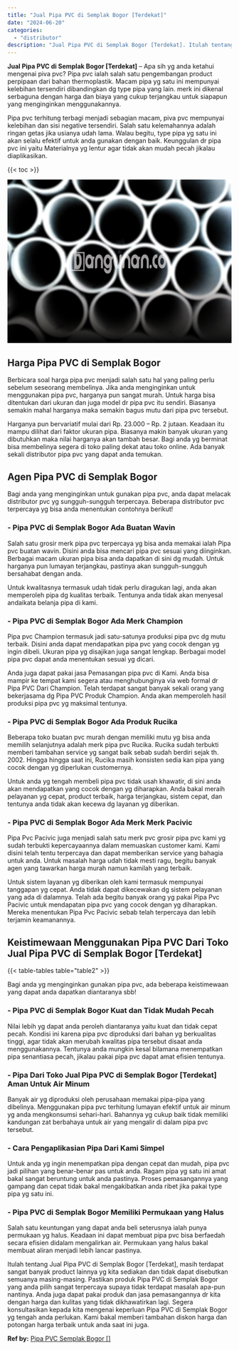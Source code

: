 ```yaml
---
title: "Jual Pipa PVC di Semplak Bogor [Terdekat]"
date: "2024-06-20"
categories: 
  - "distributor"
description: "Jual Pipa PVC di Semplak Bogor [Terdekat]. Itulah tentang Jual Pipa PVC di Semplak Bogor [Terdekat], masih terdapat sangat banyak product lainnya yg kita s..."
---
```


**Jual Pipa PVC di Semplak Bogor \[Terdekat\]** – Apa sih yg anda ketahui mengenai piva pvc? Pipa pvc ialah salah satu pengembangan product perpipaan dari bahan thermoplastik. Macam pipa yg satu ini mempunyai kelebihan tersendiri dibandingkan dg type pipa yang lain. merk ini dikenal serbaguna dengan harga dan biaya yang cukup terjangkau untuk siapapun yang menginginkan menggunakannya.

Pipa pvc terhitung terbagi menjadi sebagian macam, piva pvc mempunyai kelebihan dan sisi negative tersendiri. Salah satu kelemahannya adalah ringan getas jika usianya udah lama. Walau begitu, type pipa yg satu ini akan selalu efektif untuk anda gunakan dengan baik. Keunggulan dr pipa pvc ini yaitu Materialnya yg lentur agar tidak akan mudah pecah jikalau diaplikasikan.

{{< toc >}}

![Jual Pipa PVC di Semplak Bogor [Terdekat]](/images/jaul-pipa-pvc-28.png)

## Harga Pipa PVC di Semplak Bogor

Berbicara soal harga pipa pvc menjadi salah satu hal yang paling perlu sebelum seseorang membelinya. Jika anda menginginkan untuk menggunakan pipa pvc, harganya pun sangat murah. Untuk harga bisa ditentukan dari ukuran dan juga model dr pipa pvc itu sendiri. Biasanya semakin mahal harganya maka semakin bagus mutu dari pipa pvc tersebut.

Harganya pun bervariatif mulai dari Rp. 23.000 – Rp. 2 jutaan. Keadaan itu mampu dilihat dari faktor ukuran pipa. Biasanya makin banyak ukuran yang dibutuhkan maka nilai harganya akan tambah besar. Bagi anda yg berminat bisa membelinya segera di toko paling dekat atau toko online. Ada banyak sekali distributor pipa pvc yang dapat anda temukan.

## Agen Pipa PVC di Semplak Bogor

Bagi anda yang menginginkan untuk gunakan pipa pvc, anda dapat melacak distributor pvc yg sungguh-sungguh terpercaya. Beberapa distributor pvc terpercaya yg bisa anda menentukan contohnya berikut!

### \- Pipa PVC di Semplak Bogor Ada Buatan Wavin

Salah satu grosir merk pipa pvc terpercaya yg bisa anda memakai ialah Pipa pvc buatan wavin. Disini anda bisa mencari pipa pvc sesuai yang diinginkan. Berbagai macam ukuran pipa bisa anda dapatkan di sini dg mudah. Untuk harganya pun lumayan terjangkau, pastinya akan sungguh-sungguh bersahabat dengan anda.

Untuk kwalitasnya termasuk udah tidak perlu diragukan lagi, anda akan memperoleh pipa dg kualitas terbaik. Tentunya anda tidak akan menyesal andaikata belanja pipa di kami.

### \- Pipa PVC di Semplak Bogor Ada Merk Champion

Pipa pvc Champion termasuk jadi satu-satunya produksi pipa pvc dg mutu terbaik. Disini anda dapat mendapatkan pipa pvc yang cocok dengan yg ingin dibeli. Ukuran pipa yg disajikan juga sangat lengkap. Berbagai model pipa pvc dapat anda menentukan sesuai yg dicari.

Anda juga dapat pakai jasa Pemasangan pipa pvc di Kami. Anda bisa mampir ke tempat kami segera atau menghubunginya via web formal dr Pipa PVC Dari Champion. Telah terdapat sangat banyak sekali orang yang bekerjasama dg Pipa PVC Produk Champion. Anda akan memperoleh hasil produksi pipa pvc yg maksimal tentunya.

### \- Pipa PVC di Semplak Bogor Ada Produk Rucika

Beberapa toko buatan pvc murah dengan memiliki mutu yg bisa anda memilih selanjutnya adalah merk pipa pvc Rucika. Rucika sudah terbukti memberi tambahan service yg sangat baik sebab sudah berdiri sejak th. 2002. Hingga hingga saat ini, Rucika masih konsisten sedia kan pipa yang cocok dengan yg diperlukan customernya.

Untuk anda yg tengah membeli pipa pvc tidak usah khawatir, di sini anda akan mendapatkan yang cocok dengan yg diharapkan. Anda bakal meraih pelayanan yg cepat, product terbaik, harga terjangkau, sistem cepat, dan tentunya anda tidak akan kecewa dg layanan yg diberikan.

### \- Pipa PVC di Semplak Bogor Ada Merk Merk Pacivic

Pipa Pvc Pacivic juga menjadi salah satu merk pvc grosir pipa pvc kami yg sudah terbukti kepercayaannya dalam memuaskan customer kami. Kami disini telah tentu terpercaya dan dapat memberikan service yang bahagia untuk anda. Untuk masalah harga udah tidak mesti ragu, begitu banyak agen yang tawarkan harga murah namun kamilah yang terbaik.

Untuk sistem layanan yg diberikan oleh kami termasuk mempunyai tanggapan yg cepat. Anda tidak dapat dikecewakan dg sistem pelayanan yang ada di dalamnya. Telah ada begitu banyak orang yg pakai Pipa Pvc Pacivic untuk mendapatan pipa pvc yang cocok dengan yg diharapkan. Mereka menentukan Pipa Pvc Pacivic sebab telah terpercaya dan lebih terjamin keamanannya.

## Keistimewaan Menggunakan Pipa PVC Dari Toko Jual Pipa PVC di Semplak Bogor \[Terdekat\]

{{< table-tables table="table2" >}}

Bagi anda yg menginginkan gunakan pipa pvc, ada beberapa keistimewaan yang dapat anda dapatkan diantaranya sbb!

### \- Pipa PVC di Semplak Bogor Kuat dan Tidak Mudah Pecah

Nilai lebih yg dapat anda peroleh diantaranya yaitu kuat dan tidak cepat pecah. Kondisi ini karena pipa pvc diproduksi dari bahan yg berkualitas tinggi, agar tidak akan merubah kwalitas pipa tersebut disaat anda menggunakannya. Tentunya anda mungkin kesal bilamana menempatkan pipa senantiasa pecah, jikalau pakai pipa pvc dapat amat efisien tentunya.

### \- Pipa Dari Toko Jual Pipa PVC di Semplak Bogor \[Terdekat\] Aman Untuk Air Minum

Banyak air yg diproduksi oleh perusahaan memakai pipa-pipa yang dibelinya. Menggunakan pipa pvc terhitung lumayan efektif untuk air minum yg anda mengkonsumsi sehari-hari. Bahannya yg cukup baik tidak memiliki kandungan zat berbahaya untuk air yang mengalir di dalam pipa pvc tersebut.

### \- Cara Pengaplikasian Pipa Dari Kami Simpel

Untuk anda yg ingin menempatkan pipa dengan cepat dan mudah, pipa pvc jadi pilihan yang benar-benar pas untuk anda. Ragam pipa yg satu ini amat bakal sangat beruntung untuk anda pastinya. Proses pemasangannya yang gampang dan cepat tidak bakal mengakibatkan anda ribet jika pakai type pipa yg satu ini.

### \- Pipa PVC di Semplak Bogor Memiliki Permukaan yang Halus

Salah satu keuntungan yang dapat anda beli seterusnya ialah punya permukaan yg halus. Keadaan ini dapat membuat pipa pvc bisa berfaedah secara efisien didalam mengalirkan air. Permukaan yang halus bakal membuat aliran menjadi lebih lancar pastinya.

Itulah tentang Jual Pipa PVC di Semplak Bogor \[Terdekat\], masih terdapat sangat banyak product lainnya yg kita sediakan dan tidak dapat disebutkan semuanya masing-masing. Pastikan produk Pipa PVC di Semplak Bogor yang anda pilih sangat terpercaya supaya tidak terdapat masalah apa-pun nantinya. Anda juga dapat pakai produk dan jasa pemasangannya dr kita dengan harga dan kulitas yang tidak dikhawatirkan lagi. Segera konsultasikan kepada kita mengenai keperluan Pipa PVC di Semplak Bogor yg tengah anda perlukan. Kami bakal memberi tambahan diskon harga dan potongan harga terbaik untuk anda saat ini juga.

**Ref by:** [Pipa PVC Semplak Bogor []](https://id.wikipedia.org/wiki/Pipa)
